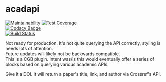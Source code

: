 # acadapi  
[![Maintainability](https://api.codeclimate.com/v1/badges/adc71fb30eb6fd0fe5af/maintainability)](https://codeclimate.com/github/jshwlkr/acadapi/maintainability) [![Test Coverage](https://api.codeclimate.com/v1/badges/adc71fb30eb6fd0fe5af/test_coverage)](https://codeclimate.com/github/jshwlkr/acadapi/test_coverage)  
[![Codacy Badge](https://api.codacy.com/project/badge/Grade/a53cf20f835e4a7bb22eee2ec3fdc4ac)](https://www.codacy.com/app/jshwlkr/acadapi?utm_source=github.com&amp;utm_medium=referral&amp;utm_content=jshwlkr/acadapi&amp;utm_campaign=Badge_Grade)  
[![Build Status](https://travis-ci.org/jshwlkr/acadapi.svg?branch=master)](https://travis-ci.org/jshwlkr/acadapi)

Not ready for production. It's not quite querying the API correctly, styling is needs lots of attention.  
Future updates will likely not be backwards compatible.  
This is a CGB plugin.  Intent was/is this would eventually offer a series of blocks based on querying various academic APIs.  
  
Give it a DOI. It will return a paper's title, link, and author via Crossref's API.  

